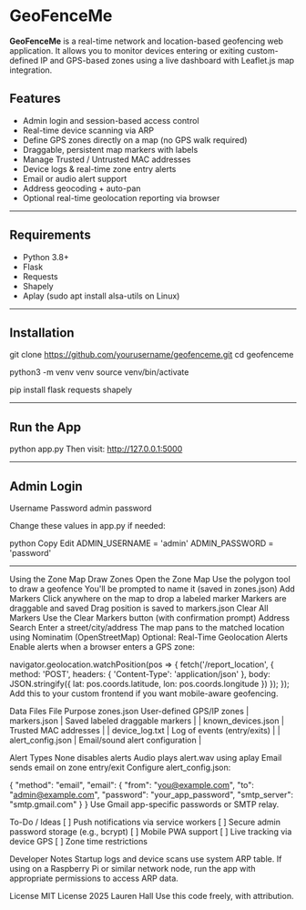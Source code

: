 # GeoFenceMe

**GeoFenceMe** is a real-time network and location-based geofencing web application. It allows you to
monitor devices entering or exiting custom-defined IP and GPS-based zones using a live dashboard with
Leaflet.js map integration.

## Features
- Admin login and session-based access control
- Real-time device scanning via ARP
- Define GPS zones directly on a map (no GPS walk required)
- Draggable, persistent map markers with labels
- Manage Trusted / Untrusted MAC addresses
- Device logs & real-time zone entry alerts
- Email or audio alert support
- Address geocoding + auto-pan
- Optional real-time geolocation reporting via browser

---

## Requirements
- Python 3.8+
- Flask
- Requests
- Shapely
- Aplay (sudo apt install alsa-utils on Linux)

---

## Installation
git clone https://github.com/yourusername/geofenceme.git
cd geofenceme

python3 -m venv venv
source venv/bin/activate

pip install flask requests shapely

---

## Run the App
python app.py
Then visit: http://127.0.0.1:5000

---

## Admin Login

Username	Password
admin	password

Change these values in app.py if needed:

python
Copy
Edit
ADMIN_USERNAME = 'admin'
ADMIN_PASSWORD = 'password'


---

Using the Zone Map
Draw Zones
Open the Zone Map
Use the polygon tool to draw a geofence
You'll be prompted to name it (saved in zones.json)
Add Markers
Click anywhere on the map to drop a labeled marker
Markers are draggable and saved
Drag position is saved to markers.json
Clear All Markers
Use the Clear Markers button (with confirmation prompt)
Address Search
Enter a street/city/address
The map pans to the matched location using Nominatim (OpenStreetMap)
Optional: Real-Time Geolocation Alerts
Enable alerts when a browser enters a GPS zone:

navigator.geolocation.watchPosition(pos => {
fetch('/report_location', {
method: 'POST',
headers: { 'Content-Type': 'application/json' },
body: JSON.stringify({ lat: pos.coords.latitude, lon: pos.coords.longitude })
});
});
Add this to your custom frontend if you want mobile-aware geofencing.

Data Files
File	Purpose
zones.json	User-defined GPS/IP zones
| markers.json | Saved labeled draggable markers |
| known_devices.json | Trusted MAC addresses |
| device_log.txt | Log of events (entry/exits) |
| alert_config.json | Email/sound alert configuration |

Alert Types
None disables alerts
Audio plays alert.wav using aplay
Email sends email on zone entry/exit
Configure alert_config.json:

{
"method": "email",
"email": {
"from": "you@example.com",
"to": "admin@example.com",
"password": "your_app_password",
"smtp_server": "smtp.gmail.com"
}
}
Use Gmail app-specific passwords or SMTP relay.

To-Do / Ideas
[ ] Push notifications via service workers
[ ] Secure admin password storage (e.g., bcrypt)
[ ] Mobile PWA support
[ ] Live tracking via device GPS
[ ] Zone time restrictions

Developer Notes
Startup logs and device scans use system ARP table.
If using on a Raspberry Pi or similar network node, run the app with appropriate permissions to access ARP
data.

License
MIT License
2025 Lauren Hall
Use this code freely, with attribution.

